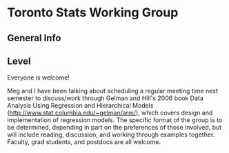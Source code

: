 # Toronto Stats Working Group


## General Info

## Level

Everyone is welcome! 

Meg and I have been talking about scheduling a regular meeting time next semester to discuss/work through Gelman and Hill's 2006 book Data Analysis Using Regression and Hierarchical Models (http://www.stat.columbia.edu/~gelman/arm/), which covers design and implementation of regression models. The specific format of the group is to be determined, depending in part on the preferences of those involved, but will include reading, discussion, and working through examples together. Faculty, grad students, and postdocs are all welcome.


